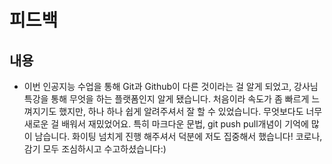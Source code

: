 # 피드백

## 내용
- 이번 인공지능 수업을 통해 Git과 Github이 다른 것이라는 걸 알게 되었고, 강사님 특강을 통해 무엇을 하는 플랫폼인지 알게 됐습니다. 
처음이라 속도가 좀 빠르게 느껴지기도 했지만, 하나 하나 쉽게 알려주셔서 잘 할 수 있었습니다. 무엇보다도 너무 새로운 걸 배워서 재밌었어요. 특히 마크다운 문법, git push pull개념이 기억에 많이 남습니다. 
화이팅 넘치게 진행 해주셔서 덕분에 저도 집중해서 했습니다! 코로나, 감기 모두 조심하시고 수고하셨습니다:) 